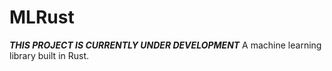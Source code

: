 # MLRust
***THIS PROJECT IS CURRENTLY UNDER DEVELOPMENT*** 
A machine learning library built in Rust.
